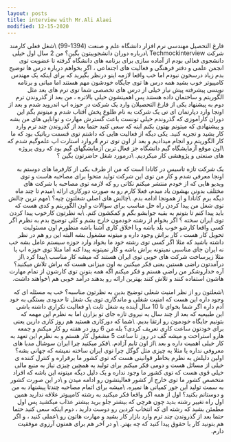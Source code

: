 ```yaml
---
layout: posts
title: interview with Mr.Ali Alaei
modified: 12-15-2020
---
```











<div dir="rtl">


فارغ التحصیل مهندسی نرم افزار دانشگاه علم و صنعت (1394-99)
\شغل فعلی کارمند شرکت Techmockinterview
\درباره دوران دانشجوییتون بگین؟
من 2 سال اول خیلی دانشجوی فعالی بودم از آماده سازی برای برنامه های دانشگاه گرفته تا عضویت توی انجمن علمی و دفتر فرهنگی و فعالیت های اجتماعی ، اگر بخواهم درباره درس ها توضیح بدم زیاد درسخون نبودم اما خب واقعا لازمه اینو درنظر بگیرید که برای اینکه یک مهندس کامپیوتر خوب بشید همه درس ها توی جایگاه خودشون مهم هستند اما مبانی و برنامه نویسی پیشرفته پیش نیاز خیلی از درس های تخصصی شما توی ترم های بعد مثل الگوریتم و ساختمان داده هستند پس اهمیتشون خیلی بالاتره ، من بعد از گذروندن ترم دوم به پیشنهاد یکی از فارغ التحصیلان وارد یک شرکت در حوزه اپ اندروید شدم و بعد از اونجا وارد دپارتمان ای تی  یک شرکت به نام طلوع پخش آفتاب شدم و میتونم بگم این دوران کارآموزی که گذروندم خیلی تونست باعث گسترش مهارت و توانایی های من بشه و پیشنهادی که میتونم بهتون بکنم اینه که سعی کنید حتما بعد از گذروندن چند ترم وارد کار بشید و تجربه کنید.
یکی دیگه از فعالیت هایی که داشتم توی قسمت رباتیک بود که ما کار الگوریتم رو انجام میدادیم و بعد از اون  توی ترم 4روارد استارت اپ علموگیم شدم که \اون موقع آزمایشگاه گیم دانشگاه جز فعال ترین آزمایشگهای گیم بود که روی پروژه های صنعتی و پژوهشی کار میکردیم.
\درمورد شغل حاضرتون بگین ؟     

یک شرکت تازه تاسیس در کانادا است که من از طرف یکی از کارفرما های دوستم به اونجا معرفی شدم و کار من توی این شرکت تولید متحوا برای مصاحبه هاست و توی ویدیو هایی که از خودم منتشر میکنم نکاتی رو که لازمه  توی مصاحبه با  شرکت های مختلف بدونن بهشون یاد میدم، فعلا کارم رو به صورت دورکاری ارائه \میدم تا چند ماه دیگه برم کانادا و از همونجا ادامه بدم.
\چالش های اصلی شغلتون چیه؟
\مهم ترین چالش توی شغل من پیدا کردن راه حل مناسب برای سوالات  و اون الگوریتم و کدی هست که باید پیدا کنم تا بتونم به بقیه جوابشو بگم و کمکشون کنم.
\به نظرتون کارخوب پیدا کردن توی ایران سخته ؟
اگر بخوام از رشته خودمون خارج بشم و کلی توضیح بدم به نظرم اگر کسی واقعا کارشو خوب بلد باشه وبا اخلاق کاری آشنا باشه منظورم اون مسئولیت تحویل  کار هست ، کار براش وجود داره و میتونه مشغول بشه البته این رو هم در نظر داشته باشید که مثلا اگر کسی توی رشته خود ما بخواد وارد حوزه سیستم عامل بشه خب نه ایران جای مناسبی نمیتونه براش باشه و کار نمیتونه پیدا کنه اما مثلا توی حوزه اپ یا مثلا زیرساخت شرکت های خوبی توی ایران هستند که میشه کار مناسب \پیدا کرد
\از درآمدتون راضی هستین یعنی فکر میکنین به اون میزانی هست که براش تلاش میکنید؟
آره خداروشکر من راضی هستم و فکر میکنم اگه همه بتونن توی کارشون از تمام مهارت هاشون استفاده کنند و تلاش کنند بهترین ارائه رو بدهند درآمد خوبی هم \خواهند داشت. 

\شغلتون رو از نظر امنیت شغلی توضیح بدین به نظرتون مناسبه؟
خب یه مسئله ای که وجود داره این هست که امنیت شغلی و ماندگاری توی یک شغل تا حدودی بستگی به خود آدم داره اگر شما بخوای تا 10 سال آینده یه شغل ثابت \و فعالیت تکراری داشته باشی این طبیعیه که بعد از چند سال یه نیروی تازه جای تو بزارن اما به نظرم این مهمه که بتونیم جایگاه خودمون رو ارتقا بدیم.
\شما که دورکاری هستید هم روز کاری دارین یعنی برای خودتون ساعت کاری تعریف کردی؟
بله من 6 روز در هفته رو کار میکنم و جمعه هارو استراحت و میشه گف در روز تا ساعت 5 مشغول کار هستم و به نظرم این تعهد به کار خیلی اهمیت داره و بعد \از اون تایم آزادم.
\فکر میکنید چرا ایران سوشال مدیا های معروفی نداره یا مثلا یه چیزی مثل گوگل چرا توی ایران ساخته نمیشه که جهانی بشه؟
اولین دلیلش به نظرم بخاطر قوانینی هست که توی کشور ما برقراره و کنترل کننده ی خیلی از مسائل هست و دومی فکر میکنم برای تولید یه همچین چیزی نیاز به منبع مالی خیلی قوی هست که توی کشور ما وجود نداره و یک دلیل دیگه میتونه این باشه که افراد متخصص کشور ما توی خارج از کشور فعالیتشون رو ادامه میدن و \در این صورت کشور به سمت تولید این جور کمپانی ها نمیره.
\میشه برای اتمام مصاحبه چندتا پیشنهاد به من و دوستانم بکنید؟
اول از همه اگر واقعا فکر میکنید به رشته کامپیوتر علاقه ندارید همین اول راه تغییر رشته بدید چون هرچی که بیشتر جلو برید بیشتر عذاب میکشید پس اول مطمئن بشید که رشته ای که انتخاب کردین رو دوست دارید ، دوم اینکه سعی کنید حتما حتما بعد از گذروندن چند ترم وارد بازار کار بشید و مهارت هاتون رو \عملی کنید ، و اگر هم بتونید کار با حقوق پیدا کنید که چه بهتر.
\و در آخر هم برای همتون آرزوی موفقیت دارم. 
